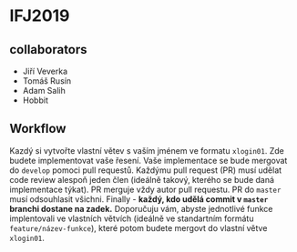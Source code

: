 # IFJ2019
## collaborators
 - Jiří Veverka
 - Tomáš Rusín
 - Adam Salih
 - Hobbit

## Workflow
Kazdý si vytvořte vlastní větev s vaším jménem ve formatu `xlogin01`. Zde budete implementovat vaše řesení. Vaše implementace se bude mergovat do `develop` pomoci pull requestů. Každýmu pull request (PR) musí udělat code review alespoň jeden člen (ideálně takový, kterého se bude daná implementace týkat). PR merguje vždy autor pull requestu.
PR do `master` musí odsouhlasit všichni. Finally - **každý, kdo udělá commit v `master` branchi dostane na zadek.**
Doporučuju vám, abyste jednotlivé funkce implentovali ve vlastních větvích (ideálně ve standartním formátu `feature/název-funkce`), které potom budete mergovt do vlastní větve `xlogin01`.
